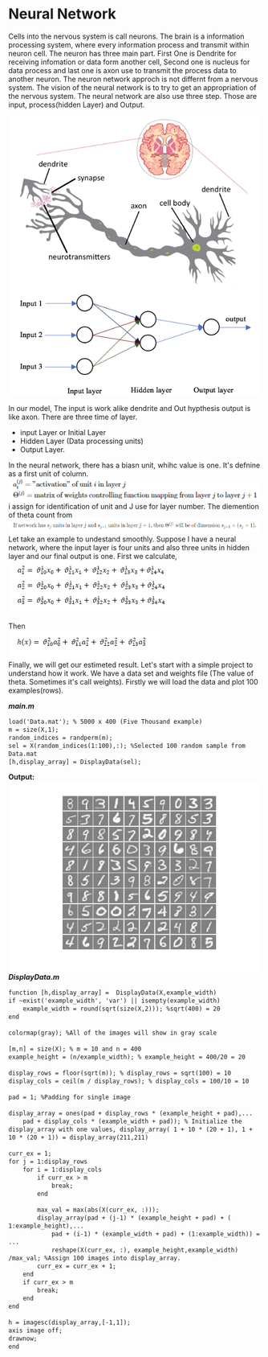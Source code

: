 # Neural Network

Cells into the nervous system is call neurons. The brain is a information processing system, where every information process and transmit within neuron cell. The neuron has three main part. First One is Dendrite for receiving infomation or data form another cell, Second one is nucleus for data process and last one is axon use to transmit the process data to another neuron. The neuron network approch is not differnt from a nervous system. The vision of the neural network is to try to get an appropriation of the nervous system. The neural network are also use three step. Those are input, process(hidden Layer) and Output.

![Neuron](https://github.com/jacknayem/MachineLearning/blob/Neural-Network/images/Brain_Nuron.png)
![Neural Network](https://github.com/jacknayem/MachineLearning/blob/Neural-Network/images/Neural_Network.png)  

In our model, The input is work alike dendrite and Out hypthesis output is like axon. There are three time of layer.  
- input Layer or Initial Layer
- Hidden Layer (Data processing units)
- Output Layer.

In the neural network, there has a biasn unit, whihc value is one. It's defnine as a first unit of column. 
![Units](https://github.com/jacknayem/MachineLearning/blob/Neural-Network/images/UnitLayers.PNG)
i assign for identification of unit and J use for layer number. The diemention of theta count from
![Theta Dimension](https://github.com/jacknayem/MachineLearning/blob/Neural-Network/images/DimentionOfTheta.PNG)  
Let take an example to undestand smoothly. Suppose I have a neural network, where the input layer is four units and also three units in hidden layer and our final output is one. First we calculate,  
![Activation Node](https://github.com/jacknayem/MachineLearning/blob/Neural-Network/images/a2Calculation.PNG)  

Then  
![Hoypthesis](https://github.com/jacknayem/MachineLearning/blob/Neural-Network/images/h(x)Calculation.PNG)  
Finally, we will get our estimeted result. Let's start with a simple project to understand how it work. We have a data set and weights file (The value of theta. Sometimes it's call weights). Firstly we will load the data and plot 100 examples(rows).  

**_main.m_**
```
load('Data.mat'); % 5000 x 400 (Five Thousand example)
m = size(X,1);
random_indices = randperm(m);
sel = X(random_indices(1:100),:); %Selected 100 random sample from Data.mat
[h,display_array] = DisplayData(sel);
```
**Output:**  
![plot Display](https://github.com/jacknayem/MachineLearning/blob/Neural-Network/images/DisplaySampleData.png)
**_DisplayData.m_**
```
function [h,display_array] =  DisplayData(X,example_width)
if ~exist('example_width', 'var') || isempty(example_width)
    example_width = round(sqrt(size(X,2))); %sqrt(400) = 20
end

colormap(gray); %All of the images will show in gray scale

[m,n] = size(X); % m = 10 and n = 400
example_height = (n/example_width); % example_height = 400/20 = 20

display_rows = floor(sqrt(m)); % display_rows = sqrt(100) = 10
display_cols = ceil(m / display_rows); % display_cols = 100/10 = 10

pad = 1; %Padding for single image

display_array = ones(pad + display_rows * (example_height + pad),...
    pad + display_cols * (example_width + pad)); % Initialize the display_array with one values, display_array( 1 + 10 * (20 + 1), 1 + 10 * (20 + 1)) = display_array(211,211)

curr_ex = 1;
for j = 1:display_rows
    for i = 1:display_cols
        if curr_ex > m
            break;
        end
        
        max_val = max(abs(X(curr_ex, :)));
        display_array(pad + (j-1) * (example_height + pad) + ( 1:example_height),...
            pad + (i-1) * (example_width + pad) + (1:example_width)) = ...
            reshape(X(curr_ex, :), example_height,example_width) /max_val; %Assign 100 images into display_array.
        curr_ex = curr_ex + 1;
    end
    if curr_ex > m
        break;
    end
end

h = imagesc(display_array,[-1,1]);
axis image off;
drawnow;
end
```
